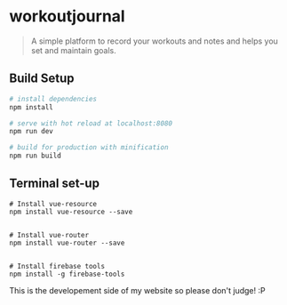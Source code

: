 # workoutjournal

> A simple platform to record your workouts and notes and helps you set and maintain goals.

## Build Setup

``` bash
# install dependencies
npm install

# serve with hot reload at localhost:8080
npm run dev

# build for production with minification
npm run build
```

## Terminal set-up
```
# Install vue-resource
npm install vue-resource --save


# Install vue-router
npm install vue-router --save


# Install firebase tools
npm install -g firebase-tools
```

This is the developement side of my website so please don't judge! :P
